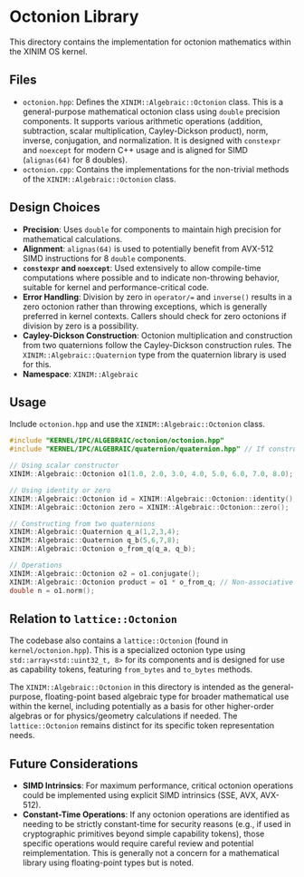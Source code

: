 # Octonion Library

This directory contains the implementation for octonion mathematics within the XINIM OS kernel.

## Files

*   `octonion.hpp`: Defines the `XINIM::Algebraic::Octonion` class. This is a general-purpose mathematical octonion class using `double` precision components. It supports various arithmetic operations (addition, subtraction, scalar multiplication, Cayley-Dickson product), norm, inverse, conjugation, and normalization. It is designed with `constexpr` and `noexcept` for modern C++ usage and is aligned for SIMD (`alignas(64)` for 8 doubles).
*   `octonion.cpp`: Contains the implementations for the non-trivial methods of the `XINIM::Algebraic::Octonion` class.

## Design Choices

*   **Precision**: Uses `double` for components to maintain high precision for mathematical calculations.
*   **Alignment**: `alignas(64)` is used to potentially benefit from AVX-512 SIMD instructions for 8 `double` components.
*   **`constexpr` and `noexcept`**: Used extensively to allow compile-time computations where possible and to indicate non-throwing behavior, suitable for kernel and performance-critical code.
*   **Error Handling**: Division by zero in `operator/=` and `inverse()` results in a zero octonion rather than throwing exceptions, which is generally preferred in kernel contexts. Callers should check for zero octonions if division by zero is a possibility.
*   **Cayley-Dickson Construction**: Octonion multiplication and construction from two quaternions follow the Cayley-Dickson construction rules. The `XINIM::Algebraic::Quaternion` type from the quaternion library is used for this.
*   **Namespace**: `XINIM::Algebraic`

## Usage

Include `octonion.hpp` and use the `XINIM::Algebraic::Octonion` class.

```cpp
#include "KERNEL/IPC/ALGEBRAIC/octonion/octonion.hpp"
#include "KERNEL/IPC/ALGEBRAIC/quaternion/quaternion.hpp" // If constructing from quaternions

// Using scalar constructor
XINIM::Algebraic::Octonion o1(1.0, 2.0, 3.0, 4.0, 5.0, 6.0, 7.0, 8.0);

// Using identity or zero
XINIM::Algebraic::Octonion id = XINIM::Algebraic::Octonion::identity();
XINIM::Algebraic::Octonion zero = XINIM::Algebraic::Octonion::zero();

// Constructing from two quaternions
XINIM::Algebraic::Quaternion q_a(1,2,3,4);
XINIM::Algebraic::Quaternion q_b(5,6,7,8);
XINIM::Algebraic::Octonion o_from_q(q_a, q_b);

// Operations
XINIM::Algebraic::Octonion o2 = o1.conjugate();
XINIM::Algebraic::Octonion product = o1 * o_from_q; // Non-associative
double n = o1.norm();
```

## Relation to `lattice::Octonion`

The codebase also contains a `lattice::Octonion` (found in `kernel/octonion.hpp`). This is a specialized octonion type using `std::array<std::uint32_t, 8>` for its components and is designed for use as capability tokens, featuring `from_bytes` and `to_bytes` methods.

The `XINIM::Algebraic::Octonion` in this directory is intended as the general-purpose, floating-point based algebraic type for broader mathematical use within the kernel, including potentially as a basis for other higher-order algebras or for physics/geometry calculations if needed. The `lattice::Octonion` remains distinct for its specific token representation needs.

## Future Considerations

*   **SIMD Intrinsics**: For maximum performance, critical octonion operations could be implemented using explicit SIMD intrinsics (SSE, AVX, AVX-512).
*   **Constant-Time Operations**: If any octonion operations are identified as needing to be strictly constant-time for security reasons (e.g., if used in cryptographic primitives beyond simple capability tokens), those specific operations would require careful review and potential reimplementation. This is generally not a concern for a mathematical library using floating-point types but is noted.
